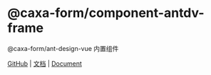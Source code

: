 # @caxa-form/component-antdv-frame

@caxa-form/ant-design-vue 内置组件

[GitHub](https://github.com/wangjing11260/form-create) | [文档](http://form-create.com/v2/) | [Document](http://form-create.com/en/v2/)


